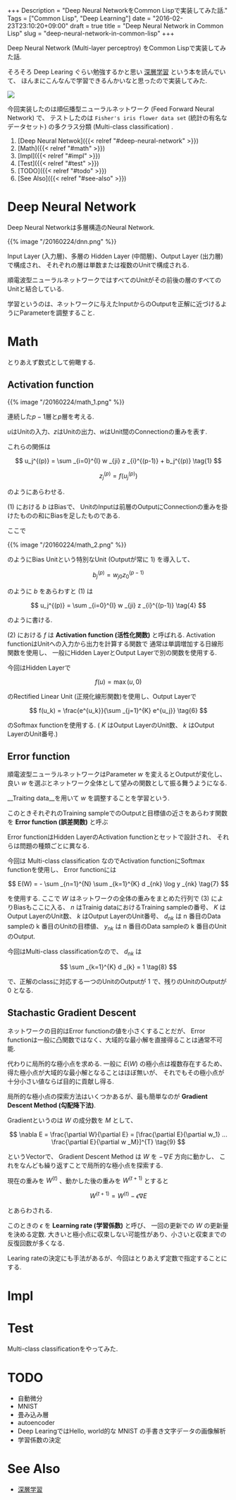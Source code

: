 +++
Description = "Deep Neural NetworkをCommon Lispで実装してみた話."
Tags = ["Common Lisp", "Deep Learning"]
date = "2016-02-23T23:10:20+09:00"
draft = true
title = "Deep Neural Network in Common Lisp"
slug = "deep-neural-network-in-common-lisp"
+++

Deep Neural Network (Multi-layer perceptroy) をCommon Lispで実装してみた話.

<!--more-->

そろそろ Deep Learing ぐらい勉強するかと思い [深層学習](http://www.amazon.co.jp/gp/product/B018K6C99A/ref=as_li_tf_il?ie=UTF8&camp=247&creative=1211&creativeASIN=B018K6C99A&linkCode=as2&tag=rudolph-miller-22) という本を読んでいて、
ほんまにこんなんで学習できるんかいなと思ったので実装してみた.

<a rel="nofollow" href="http://www.amazon.co.jp/gp/product/B018K6C99A/ref=as_li_tf_il?ie=UTF8&camp=247&creative=1211&creativeASIN=B018K6C99A&linkCode=as2&tag=rudolph-miller-22"><img border="0" src="http://ws-fe.amazon-adsystem.com/widgets/q?_encoding=UTF8&ASIN=B018K6C99A&Format=_SL160_&ID=AsinImage&MarketPlace=JP&ServiceVersion=20070822&WS=1&tag=rudolph-miller-22" ></a><img src="http://ir-jp.amazon-adsystem.com/e/ir?t=rudolph-miller-22&l=as2&o=9&a=B018K6C99A" width="1" height="1" border="0" alt="" style="border:none !important; margin:0px !important;" />

今回実装したのは順伝播型ニューラルネットワーク (Feed Forward Neural Network) で、
テストしたのは `Fisher's iris flower data set` (統計の有名なデータセット) の多クラス分類 (Multi-class classification) .


1. [Deep Neural Netwok]({{< relref "#deep-neural-network" >}})
2. [Math]({{< relref "#math" >}})
3. [Impl]({{< relref "#impl" >}})
4. [Test]({{< relref "#test" >}})
5. [TODO]({{< relref "#todo" >}})
6. [See Also]({{< relref "#see-also" >}})


# Deep Neural Network

Deep Neural Networkは多層構造のNeural Network.

{{% image "/20160224/dnn.png" %}}

Input Layer (入力層)、多層の Hidden Layer (中間層)、Output Layer (出力層) で構成され、
それぞれの層は単数または複数のUnitで構成される.

順電波型ニューラルネットワークではすべてのUnitがその前後の層のすべてのUnitと結合している.

学習というのは、ネットワークに与えたInputからのOutputを正解に近づけるようにParameterを調整すること.


# Math

とりあえず数式として俯瞰する.


## Activation function

{{% image "/20160224/math_1.png" %}}

連続した$p-1$層と$p$層を考える.

$u$はUnitの入力、$z$はUnitの出力、$w$はUnit間のConnectionの重みを表す.

これらの関係は

$$
u_j^{(p)} = \sum _{i=0}^{I} w _{ji} z _{i}^{(p-1)} + b_j^{(p)} \tag{1}
$$

$$
z_j^{(p)} = f(u_j^{(p)}) \tag{2}
$$

のようにあらわせる.

(1) における $b$ はBiasで、
UnitのInputは前層のOutputにConnectionの重みを掛けたものの和にBiasを足したものである.

ここで

{{% image "/20160224/math_2.png" %}}

のようにBias Unitという特別なUnit (Outputが常に $1$) を導入して、

$$
b_j^{(p)} = w _{j0} z _{0}^{(p-1)} \tag{3}
$$

のように $b$ をあらわすと (1) は

$$
u_j^{(p)} = \sum _{i=0}^{I} w _{ji} z _{i}^{(p-1)} \tag{4}
$$

のように書ける.

(2) における $f$ は __Activation function (活性化関数)__ と呼ばれる.
Activation functionはUnitへの入力から出力を計算する関数で
通常は単調増加する日線形関数を使用し、
一般にHidden LayerとOutput Layerで別の関数を使用する.

今回はHidden Layerで

$$
f(u) = \max(u, 0) \tag{5}
$$

のRectified Linear Unit (正規化線形関数)を使用し、Output Layerで

$$
f(u_k) = \frac{e^{u_k}}{\sum _{j=1}^{K} e^{u_j}} \tag{6}
$$

のSoftmax functionを使用する. ( $K$ はOutput LayerのUnit数、 $k$ はOutput LayerのUnit番号.)


## Error function

順電波型ニューラルネットワークはParameter $w$ を変えるとOutputが変化し、
良い $w$ を選ぶとネットワーク全体として望みの関数として振る舞うようになる.

__Traiting data__を用いて $w$ を調整することを学習という.

このときそれぞれのTraining sampleでのOutputと目標値の近さをあらわす関数を
__Error function (誤差関数)__ と呼ぶ

Error functionはHidden LayerのActivation functionとセットで設計され、
それらは問題の種類ごとに異なる.

今回は Multi-class classification なのでActivation functionにSoftmax functionを使用し、
Error functionには

$$
E(W) = - \sum _{n=1}^{N} \sum _{k=1}^{K} d _{nk} \log y _{nk} \tag{7}
$$

を使用する.
ここで $W$ はネットワークの全体の重みをまとめた行列で (3) によりBiasもここに入る、
$n$ はTrainig dataにおけるTraining sampleの番号、
$K$ はOutput LayerのUnit数、
$k$ はOutput LayerのUnit番号、
$d _{nk}$ は n 番目のData sampleの k 番目のUnitの目標値、
$y _{nk}$ は n 番目のData sampleの k 番目のUnitのOutput.

今回はMulti-class classificationなので、 $d _{nk}$ は

$$
\sum _{k=1}^{K} d _{k} = 1 \tag{8}
$$

で、正解のclassに対応する一つのUnitのOutputが 1 で、残りのUnitのOutputが 0 となる.


## Stachastic Gradient Descent

ネットワークの目的はError functionの値を小さくすることだが、
Error functionは一般に凸関数ではなく、大域的な最小解を直接得ることは通常不可能.

代わりに局所的な極小点を求める.
一般に $E(W)$ の極小点は複数存在するため、得た極小点が大域的な最小解となることはほぼ無いが、
それでもその極小点が十分小さい値ならば目的に貢献し得る.

局所的な極小点の探索方法はいくつかあるが、最も簡単なのが __Gradient Descent Method (勾配降下法)__.

Gradientというのは $W$ の成分数を $M$ として、

$$
\nabla E = \frac{\partial W}{\partial E} = [\frac{\partial E}{\partial w_1} ... \frac{\partial E}{\partial w _M}]^{T} \tag{9}
$$

というVectorで、
Gradient Descent Method は $W$ を $- \nabla E$ 方向に動かし、
これをなんども繰り返すことで局所的な極小点を探索する.

現在の重みを $W^{(t)}$ 、動かした後の重みを $W^{(t+1)}$ とすると

$$
W^{(t+1)} = W^{(t)} - \epsilon \nabla E
$$

とあらわされる.

このときの $\epsilon$ を __Learning rate (学習係数)__ と呼び、
一回の更新での $W$ の更新量を決める定数.
大きいと極小点に収束しない可能性があり、小さいと収束までの反復回数が多くなる.

Learing rateの決定にも手法があるが、今回はとりあえず定数で指定することにする.


# Impl


# Test

Multi-class classificationをやってみた.

# TODO


- 自動微分
- MNIST
- 畳み込み層
- autoencoder
- Deep LearingではHello, world的な MNIST の手書き文字データの画像解析
- 学習係数の決定

# See Also

- [深層学習](http://www.amazon.co.jp/gp/product/B018K6C99A/ref=as_li_tf_il?ie=UTF8&camp=247&creative=1211&creativeASIN=B018K6C99A&linkCode=as2&tag=rudolph-miller-22)
